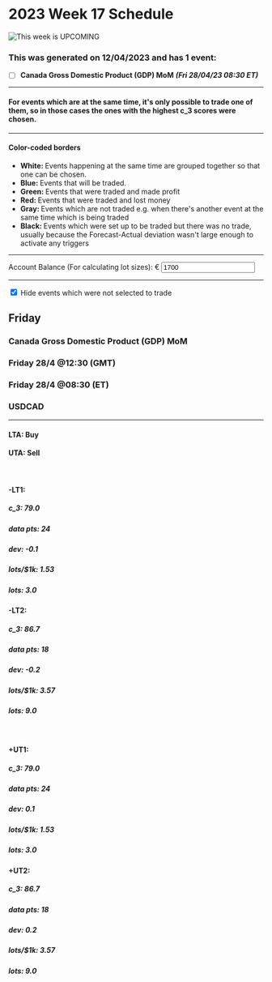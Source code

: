 # **2023 Week 17 Schedule**

<img src="/images/week-upcoming-300-120px.png" alt="This week is UPCOMING">

### This was generated on **12/04/2023** and has **1** event:

- [ ] **Canada Gross Domestic Product (GDP) MoM** ***(Fri 28/04/23 08:30 ET)***

--------

#### For events which are at the same time, it's only possible to trade one of them, so in those cases the ones with the highest c_3 scores were chosen.

--------

#### Color-coded borders

- <span><strong class="white-text">White: </strong>Events happening at the same time are grouped together so that one can be chosen.</span>
- <span><strong class="blue-text">Blue: </strong>Events that will be traded.</span>
- <span><strong class="green-text">Green: </strong>Events that were traded and made profit</span>
- <span><strong class="red-text">Red: </strong>Events that were traded and lost money</span>
- <span><strong class="gray-text">Gray: </strong>Events which are not traded e.g. when there's another event at the same time which is being traded</span>
- <span><strong class="black-text">Black: </strong>Events which were set up to be traded but there was no trade, usually because the Forecast-Actual deviation wasn't large enough to activate any triggers</span>

--------

<label>Account Balance (For calculating lot sizes): €</label>
<input type="number" id="account-balance" value="1700">

--------

<label>
  <input type="checkbox" id="exclude-not-traded" checked="checked">
  Hide events which were not selected to trade
</label>


## **Friday**

<div class="card-wrapper">
  <div class="card to-trade">
    <h3>Canada Gross Domestic Product (GDP) MoM</h3>
    <h3>Friday 28/4 @12:30 (GMT)</h3>
    <h3>Friday 28/4 @08:30 (ET)</h3>
    <h3>USDCAD</h3>
    <hr>
    <div class="triggers">
      <h4>LTA: <span>Buy</span></h4>
      <h4>UTA: <span>Sell</span></h4>
      <br>
        <div class="lower-triggers">
        <div class="trigger">
          <h4>-LT1:</h4>
          <h5>c_3: <span>79.0</span></h5>
          <h5>data pts: <span>24</span></h5>
          <h5>dev: <span>-0.1</span></h5>
          <h5>lots/$1k: <span>1.53</span></h5>
          <h5>lots: <span>3.0</span></h5>
        </div>
        <div class="trigger">
          <h4>-LT2:</h4>
          <h5>c_3: <span>86.7</span></h5>
          <h5>data pts: <span>18</span></h5>
          <h5>dev: <span>-0.2</span></h5>
          <h5>lots/$1k: <span>3.57</span></h5>
          <h5>lots: <span>9.0</span></h5>
        </div>
      </div>
      <br>
      <div class="upper-triggers">
        <div class="trigger">
        <h4>+UT1:</h4>
          <h5>c_3: <span>79.0</span></h5>
          <h5>data pts: <span>24</span></h5>
          <h5>dev: <span>0.1</span></h5>
          <h5>lots/$1k: <span>1.53</span></h5>
          <h5>lots: <span>3.0</span></h5>
        </div>
        <div class="trigger">
        <h4>+UT2:</h4>
          <h5>c_3: <span>86.7</span></h5>
          <h5>data pts: <span>18</span></h5>
          <h5>dev: <span>0.2</span></h5>
          <h5>lots/$1k: <span>3.57</span></h5>
          <h5>lots: <span>9.0</span></h5>
        </div>
      </div>
    </div>
  </div>
</div>
